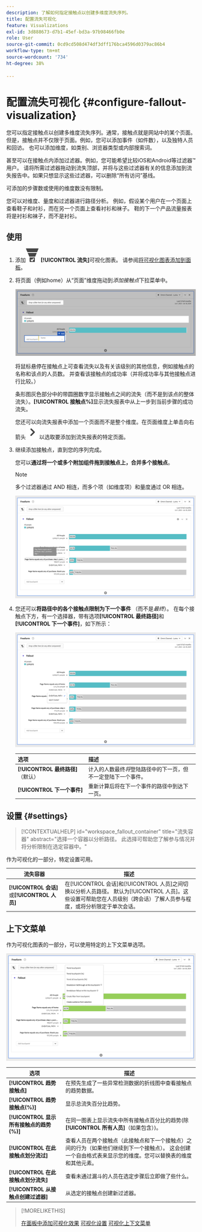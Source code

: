 ```yaml
---
description: 了解如何指定接触点以创建多维度流失序列。
title: 配置流失可视化
feature: Visualizations
exl-id: 3d888673-d7b1-45ef-bd3a-97b98466fb0e
role: User
source-git-commit: 0cd9cd508d474df3dff176bca4596d0379ac86b4
workflow-type: tm+mt
source-wordcount: '734'
ht-degree: 38%

---
```


# 配置流失可视化 {#configure-fallout-visualization}


您可以指定接触点以创建多维度流失序列。通常，接触点就是网站中的某个页面。但是，接触点并不仅限于页面。例如，您可以添加事件（如件数），以及独特人员和回访。 也可以添加维度，如类别、浏览器类型或内部搜索词。

甚至可以在接触点内添加过滤器。例如，您可能希望比较iOS和Android等过滤器™用户。 请将所需过滤器拖动到流失顶部，并将与这些过滤器有关的信息添加到流失报告中。如果只想显示这些过滤器，可以删除“所有访问”基线。

可添加的步骤数或使用的维度数没有限制。

您可以对维度、量度和过滤器进行路径分析。 例如，假设某个用户在一个页面上查看鞋子和衬衫，而在另一个页面上查看衬衫和袜子。 鞋的下一个产品流量报表将是衬衫和袜子，而不是衬衫。

## 使用

1. 添加![ConversionFunnel](/help/assets/icons/ConversionFunnel.svg) **[!UICONTROL 流失]**&#x200B;可视化图表。 请参阅[将可视化图表添加到面板](../freeform-analysis-visualizations.md#add-visualizations-to-a-panel)。
1. 将页面（例如home）从“页面”维度拖动到&#x200B;*添加接触点*&#x200B;下拉菜单中。

   ![主页维度中的主页被拖到“添加接触点”字段。](assets/fallout-drag.png)

   将鼠标悬停在接触点上可查看流失以及有关该级别的其他信息，例如接触点的名称和该点的人员数。 并查看该接触点的成功率（并将成功率与其他接触点进行比较。）

   条形图灰色部分中的带圆圈数字显示接触点之间的流失（而不是到该点的整体流失）。**[!UICONTROL 接触点%]**&#x200B;显示流失报表中从上一步到当前步骤的成功流失。

   您还可以向流失报表中添加一个页面而不是整个维度。在页面维度上单击向右箭头![V形向右](/help/assets/icons/ChevronRight.svg)以选取要添加到流失报表的特定页面。

1. 继续添加接触点，直到您的序列完成。

   您可以&#x200B;**通过将一个或多个附加组件拖到接触点上，合并多个接触点**。

   >[!NOTE]
   >
   >多个过滤器通过 AND 相连，而多个项（如维度项）和量度通过 OR 相连。

   ![Page：CamerRoll或Page：摄像头接触点已突出显示。](assets/fallout-or.png)

1. 您还可以&#x200B;**将路径中的各个接触点限制为下一个事件** （而不是&#x200B;*最终*）。 在每个接触点下方，有一个选择器，带有选项&#x200B;**[!UICONTROL 最终路径]**&#x200B;和&#x200B;**[!UICONTROL 下一个事件]**，如下所示：

   ![显示“最终路径”选项的“所有访问”视图突出显示。](assets/fallout-nexthit.png)

   | 选项 | 描述 |
   |---|---|
   | **[!UICONTROL 最终路径]** （默认） | 计入的人数最终&#x200B;*将*&#x200B;登陆路径中的下一页，但不一定登陆下一个事件。 |
   | **[!UICONTROL 下一个事件]** | 重新计算后将在下一个事件的路径中到达下一页。 |


## 设置 {#settings}

>[!CONTEXTUALHELP]
>id="workspace_fallout_container"
>title="流失容器"
>abstract="选择一个容器以分析路径。 此选择可帮助您了解参与情况并将分析限制在选定容器中。"

作为可视化的一部分，特定设置可用。

| 流失容器 | 描述 |
|--- |--- |
| **[!UICONTROL 会话]**&#x200B;或&#x200B;**[!UICONTROL 人员]** | 在[!UICONTROL 会话]和[!UICONTROL 人员]之间切换以分析人员路径。 默认为[!UICONTROL 人员]。这些设置可帮助您在人员级别（跨会话）了解人员参与程度，或将分析限定于单次会话。 |


## 上下文菜单

作为可视化图表的一部分，可以使用特定的上下文菜单选项。

![流失选项](assets/fallout-options.png)

| 选项 | 描述 |
|--- |--- |
| **[!UICONTROL 趋势接触点]** | 在预先生成了一些异常检测数据的折线图中查看接触点的趋势数据。 |
| **[!UICONTROL 趋势接触点(%)]** | 显示总流失百分比趋势。 |
| **[!UICONTROL 显示所有接触点的趋势(%)]** | 在同一图表上显示流失中所有接触点百分比的趋势(除&#x200B;**[!UICONTROL 所有人员]**（如果包含）)。 |
| **[!UICONTROL 在此接触点划分流过]** | 查看人员在两个接触点（此接触点和下一个接触点）之间的行为（如果他们继续到下一个接触点）。 这会创建一个自由格式表来显示您的维度。您可以替换表的维度和其他元素。 |
| **[!UICONTROL 在此接触点划分流失]** | 查看未通过漏斗的人员在选定步骤后立即做了些什么。 |
| **[!UICONTROL 从接触点创建过滤器]** | 从选定的接触点创建新过滤器。 |

>[!MORELIKETHIS]
>
>[在面板中添加可视化效果](/help/analysis-workspace/visualizations/freeform-analysis-visualizations.md#add-visualizations-to-a-panel)
>[可视化设置](/help/analysis-workspace/visualizations/freeform-analysis-visualizations.md#settings)
>[可视化上下文菜单](/help/analysis-workspace/visualizations/freeform-analysis-visualizations.md#context-menu)
>

